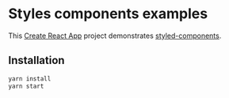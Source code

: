 # Styles components examples

This [Create React App](https://github.com/facebookincubator/create-react-app) project demonstrates [styled-components](https://www.styled-components.com/docs/advanced#theming).

## Installation

```sh
yarn install
yarn start
```